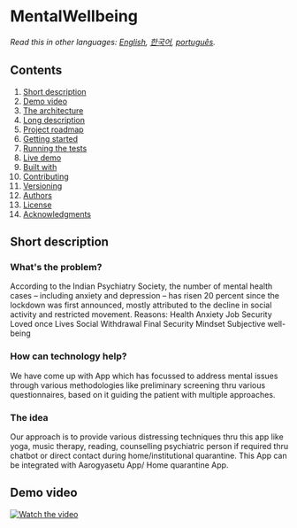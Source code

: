 # MentalWellbeing



*Read this in other languages: [English](README.md), [한국어](README.ko.md), [português](README.pt_br.md).*

## Contents

1. [Short description](#short-description)
1. [Demo video](#demo-video)
1. [The architecture](#the-architecture)
1. [Long description](#long-description)
1. [Project roadmap](#project-roadmap)
1. [Getting started](#getting-started)
1. [Running the tests](#running-the-tests)
1. [Live demo](#live-demo)
1. [Built with](#built-with)
1. [Contributing](#contributing)
1. [Versioning](#versioning)
1. [Authors](#authors)
1. [License](#license)
1. [Acknowledgments](#acknowledgments)

## Short description

### What's the problem?
According to the Indian Psychiatry Society, the number of mental health cases – including anxiety and depression – has risen 20 percent since the lockdown was first announced, mostly attributed to the decline in social activity and restricted movement.
Reasons:
Health Anxiety
Job Security
Loved once Lives
Social Withdrawal
Final Security
Mindset
Subjective well-being

### How can technology help?

 We have come up with App which has focussed to address mental issues through various methodologies like preliminary screening thru various questionnaires, based on it guiding the patient with multiple approaches. 

### The idea

Our approach is to provide various distressing techniques thru this app like yoga, music therapy, reading, counselling psychiatric person if required thru chatbot or direct contact during home/institutional quarantine.
This App can be integrated with Aarogyasetu App/ Home quarantine App.


## Demo video

[![Watch the video](https://github.com/Code-and-Response/Liquid-Prep/blob/master/images/IBM-interview-video-image.png)](https://www.youtube.com/watch?v=yfoN93_mUQM&rel=0)

